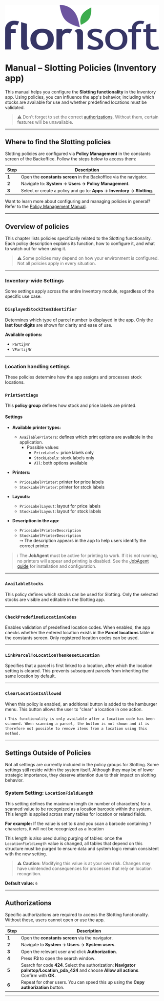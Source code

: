 ![Florisoft logo](https://raw.githubusercontent.com/florisoft/User.Manuals/main/fslogo.png)

# Manual – Slotting Policies (Inventory app)

This manual helps you configure the **Slotting functionality** in the Inventory app.
Using policies, you can influence the app's behavior, including which stocks are available for use and whether predefined locations must be validated.

> ⚠️ Don't forget to set the correct [authorizations](#authorizations). Without them, certain features will be unavailable.

---

## Where to find the Slotting policies

Slotting policies are configured via **Policy Management** in the constants screen of the Backoffice.
Follow the steps below to access them:

| Step  | Description                                                           |
| ----- | --------------------------------------------------------------------- |
| **1** | Open the **constants screen** in the Backoffice via the navigator.    |
| **2** | Navigate to: **System → Users → Policy Management**.                  |
| **3** | Select or create a policy and go to: **Apps → Inventory → Slotting**. |

Want to learn more about configuring and managing policies in general? Refer to the [Policy Management Manual](https://github.com/florisoft/User.Manuals/blob/main/BASIS/Policy%20Management/Manual%20Policy%20Management%20EN.md).

---

## Overview of policies

This chapter lists policies specifically related to the Slotting functionality.
Each policy description explains its function, how to configure it, and what to watch out for when using it.

> ⚠️ Some policies may depend on how your environment is configured. Not all policies apply in every situation.

---

### Inventory-wide Settings

Some settings apply across the entire Inventory module, regardless of the specific use case.

### `DisplayedStockItemIdentifier`

Determines which type of parcel number is displayed in the app. Only the **last four digits** are shown for clarity and ease of use.

**Available options:**

- `PartijNr`
- `VPartijNr`

---

### Location handling settings

These policies determine how the app assigns and processes stock locations.

### `PrintSettings`

This **policy group** defines how stock and price labels are printed.

#### Settings

- **Available printer types:**

  - `AvailablePrinters`: defines which print options are available in the application.
    - Possible values:
      - `PriceLabels`: price labels only
      - `StockLabels`: stock labels only
      - `All`: both options available

- **Printers:**

  - `PriceLabelPrinter`: printer for price labels  
  - `StockLabelPrinter`: printer for stock labels

- **Layouts:**

  - `PriceLabelLayout`: layout for price labels  
  - `StockLabelLayout`: layout for stock labels

- **Description in the app:**
  - `PriceLabelPrinterDescription`
  - `StockLabelPrinterDescription`\
    ➞ The description appears in the app to help users identify the correct printer.

> ℹ️ The **JobAgent** must be active for printing to work. If it is not running, no printers will appear and printing is disabled. See the [JobAgent guide](https://github.com/florisoft/User.Manuals/blob/main/CLOUD%20APPLICATIONS/Apps%20Windows/Job-Agent/Manual%20Job-Agent%20-%20EN.md) for installation and configuration.

---

### `AvailableStocks`

This policy defines which stocks can be used for Slotting.
Only the selected stocks are visible and editable in the Slotting app.

---

### `CheckPredefinedLocationCodes`

Enables validation of predefined location codes.
When enabled, the app checks whether the entered location exists in the **Parcel locations** table in the constants screen. Only registered location codes can be used.

---

### `LinkParcelToLocationThenResetLocation`

Specifies that a parcel is first linked to a location, after which the location setting is cleared.
This prevents subsequent parcels from inheriting the same location by default.

---

### `ClearLocationIsAllowed`

When this policy is enabled, an additional button is added to the hamburger menu. This button allows the user to "clear" a location in one action.

    ℹ️ This functionality is only available after a location code has been scanned. When scanning a parcel, the button is not shown and it is therefore not possible to remove items from a location using this method.

---

## Settings Outside of Policies

Not all settings are currently included in the policy groups for Slotting. Some settings still reside within the system itself. Although they may be of lower strategic importance, they deserve attention due to their impact on slotting behavior.

### System Setting: `LocationFieldLength`

This setting defines the maximum length (in number of characters) for a scanned value to be recognized as a location barcode within the system. This length is applied across many tables for location or related fields.

**For example:**
If the value is set to `6` and you scan a barcode containing `7` characters, it will not be recognized as a location

This length is also used during purging of tables: once the `LocationFieldLength` value is changed, all tables that depend on this structure must be purged to ensure data and system logic remain consistent with the new setting.

> ⚠️ **Caution:** Modifying this value is at your own risk. Changes may have unintended consequences for processes that rely on location recognition.

**Default value:** `6`

---

## Authorizations

Specific authorizations are required to access the Slotting functionality.
Without these, users cannot open or use the app.

| Step  | Description                                                                                                                                        |
| ----- | -------------------------------------------------------------------------------------------------------------------------------------------------- |
| **1** | Open the **constants screen** via the navigator.                                                                                                   |
| **2** | Navigate to **System → Users → System users**.                                                                                                     |
| **3** | Open the relevant user and click **Authorization**.                                                                                                |
| **4** | Press **F3** to open the search window.                                                                                                            |
| **5** | Search for code **424**. Select the authorization: **Navigator palmtop/Location\_pda\_424** and choose **Allow all actions**. Confirm with **OK**. |
| **6** | Repeat for other users. You can speed this up using the **Copy authorization** button.                                                             |

---
